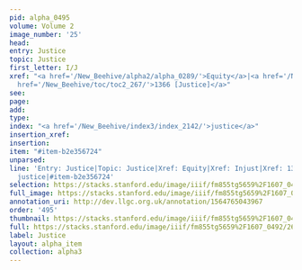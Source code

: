 ```yaml
---
pid: alpha_0495
volume: Volume 2
image_number: '25'
head: 
entry: Justice
topic: Justice
first_letter: I/J
xref: "<a href='/New_Beehive/alpha2/alpha_0289/'>Equity</a>|<a href='/New_Beehive/alpha3/alpha_0475/'>Injust</a>|<a
  href='/New_Beehive/toc/toc2_267/'>1366 [Justice]</a>"
see: 
page: 
add: 
type: 
index: "<a href='/New_Beehive/index3/index_2142/'>justice</a>"
insertion_xref: 
insertion: 
item: "#item-b2e356724"
unparsed: 
line: 'Entry: Justice|Topic: Justice|Xref: Equity|Xref: Injust|Xref: 1366 [Justice]|Index:
  justice|#item-b2e356724'
selection: https://stacks.stanford.edu/image/iiif/fm855tg5659%2F1607_0492/269,665,3127,678/full/0/default.jpg
full_image: https://stacks.stanford.edu/image/iiif/fm855tg5659%2F1607_0492/full/full/0/default.jpg
annotation_uri: http://dev.llgc.org.uk/annotation/1564765043967
order: '495'
thumbnail: https://stacks.stanford.edu/image/iiif/fm855tg5659%2F1607_0492/269,665,600,180/250,/0/default.jpg
full: https://stacks.stanford.edu/image/iiif/fm855tg5659%2F1607_0492/269,665,3127,678/full/0/default.jpg
label: Justice
layout: alpha_item
collection: alpha3
---
```

